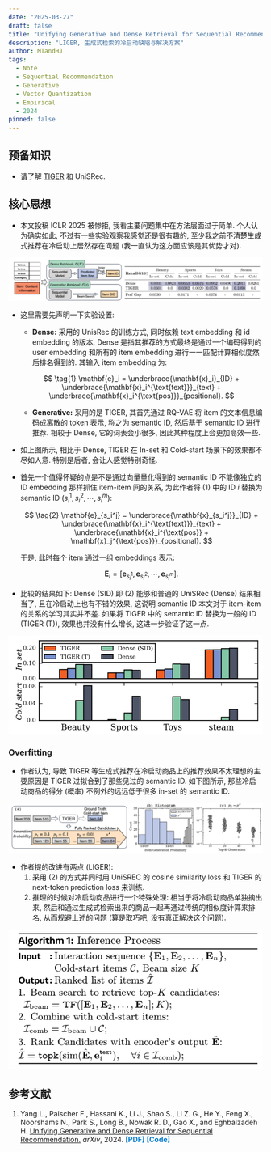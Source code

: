 ```yaml
---
date: "2025-03-27"
draft: false
title: "Unifying Generative and Dense Retrieval for Sequential Recommendation"
description: "LIGER, 生成式检索的冷启动缺陷与解决方案"
author: MTandHJ
tags:
  - Note
  - Sequential Recommendation
  - Generative
  - Vector Quantization
  - Empirical
  - 2024
pinned: false
---
```



## 预备知识

- 请了解 [TIGER](https://www.mtandhj.com/posts/tiger/) 和 UniSRec.

## 核心思想

- 本文投稿 ICLR 2025 被惨拒, 我看主要问题集中在方法层面过于简单. 个人认为确实如此, 不过有一些实验观察我感觉还是很有趣的, 至少我之前不清楚生成式推荐在冷启动上居然存在问题 (我一直认为这方面应该是其优势才对).

![20250327143851](https://raw.githubusercontent.com/MTandHJ/blog_source/master/images/20250327143851.png)

- 这里需要先声明一下实验设置:
    - **Dense:** 采用的 UnisRec 的训练方式, 同时依赖 text embedding 和 id embedding 的版本, Dense 是指其推荐的方式最终是通过一个编码得到的 user embedding 和所有的 item embedding 进行一一匹配计算相似度然后排名得到的. 其输入 item embedding 为:

    $$
    \tag{1}
    \mathbf{e}_i = \underbrace{\mathbf{x}_i}_{ID} + \underbrace{\mathbf{x}_i^{\text{text}}}_{text} + \underbrace{\mathbf{x}_i^{\text{pos}}}_{positional}.
    $$

    - **Generative:** 采用的是 TIGER, 其首先通过 RQ-VAE 将 item 的文本信息编码成离散的 token 表示, 称之为 semantic ID, 然后基于 semantic ID 进行推荐. 相较于 Dense, 它的词表会小很多, 因此某种程度上会更加高效一些.

- 如上图所示, 相比于 Dense, TIGER 在 In-set 和 Cold-start 场景下的效果都不尽如人意. 特别是后者, 会让人感觉特别奇怪.

- 首先一个值得怀疑的点是不是通过向量量化得到的 semantic ID 不能像独立的 ID embedding 那样抓住 item-item 间的关系, 为此作者将 (1) 中的 ID $i$ 替换为 semantic ID $(s_i^1, s_i^2, \cdots, s_i^m)$:

    $$
    \tag{2}
    \mathbf{e}_{s_i^j} = \underbrace{\mathbf{x}_{s_i^j}}_{ID} + \underbrace{\mathbf{x}_i^{\text{text}}}_{text} + \underbrace{\mathbf{x}_i^{\text{pos}} + \mathbf{x}_j^{\text{pos}}}_{positional}.
    $$

    于是, 此时每个 item 通过一组 embeddings 表示:

    $$
    \mathbf{E}_{i} = [\mathbf{e}_{s_i^1}, \mathbf{e}_{s_i^2}, \cdots, \mathbf{e}_{s_i^m}].
    $$

- 比较的结果如下: Dense (SID) 即 (2) 能够和普通的 UniSRec (Dense) 结果相当了, 且在冷启动上也有不错的效果, 这说明 semantic ID 本文对于 item-item 的关系的学习其实并不差. 如果将 TIGER 中的 semantic ID 替换为一般的 ID (TIGER (T)), 效果也并没有什么增长, 这进一步验证了这一点.

![20250327145319](https://raw.githubusercontent.com/MTandHJ/blog_source/master/images/20250327145319.png)

### Overfitting

- 作者认为, 导致 TIGER 等生成式推荐在冷启动商品上的推荐效果不太理想的主要原因是 TIGER 过拟合到了那些见过的 semantic ID. 如下图所示, 那些冷启动商品的得分 (概率) 不例外的远远低于很多 in-set 的 semantic ID.

![20250327145548](https://raw.githubusercontent.com/MTandHJ/blog_source/master/images/20250327145548.png)

- 作者提的改进有两点 (LIGER):
    1. 采用 (2) 的方式并同时用 UniSREC 的 cosine similarity loss 和 TIGER 的 next-token prediction loss 来训练.
    2. 推理的时候对冷启动商品进行一个特殊处理: 相当于将冷启动商品单独摘出来, 然后和通过生成式检索出来的商品一起再通过传统的相似度计算来排名, 从而规避上述的问题 (算是取巧吧, 没有真正解决这个问题).

![20250327145956](https://raw.githubusercontent.com/MTandHJ/blog_source/master/images/20250327145956.png)


## 参考文献

<ol class="reference">
  <li>
    Yang L., Paischer F., Hassani K., Li J., Shao S.,
    Li Z. G., He Y., Feng X., Noorshams N., Park S., Long B.,
    Nowak R. D., Gao X., and Eghbalzadeh H.
    <u>Unifying Generative and Dense Retrieval for Sequential Recommendation.</u>
    <i>arXiv</i>, 2024.
    <a href="http://arxiv.org/abs/2411.18814" style="color: #007acc; font-weight: bold; text-decoration: none;">[PDF]</a>
    <a href="" style="color: #007acc; font-weight: bold; text-decoration: none;">[Code]</a>
  </li>
  <!-- 添加更多文献条目 -->
</ol>

